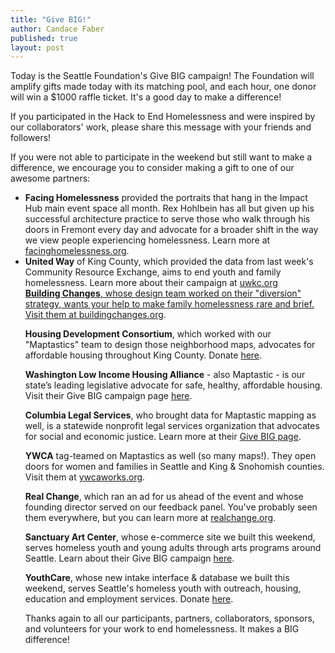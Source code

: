 ```yaml
---
title: "Give BIG!"
author: Candace Faber
published: true
layout: post
---
```


Today is the Seattle Foundation's Give BIG campaign! The Foundation will amplify gifts made today with its matching pool, and each hour, one donor will win a $1000 raffle ticket. It's a good day to make a difference!

If you participated in the Hack to End Homelessness and were inspired by our collaborators' work, please share this message with your friends and followers!

If you were not able to participate in the weekend but still want to make a difference, we encourage you to consider making a gift to one of our awesome partners:<p>
<ul>
<li>
<strong>Facing Homelessness</strong> provided the portraits that hang in the Impact Hub main event space all month. Rex Hohlbein has all but given up his successful architecture practice to serve those who walk through his doors in Fremont every day and advocate for a broader shift in the way we view people experiencing homelessness. Learn more at <a href="http://www.facinghomelessness.org">facinghomelessness.org</a>.
</li>
<li>
<strong>United Way</strong> of King County, which provided the data from last week's Community Resource Exchange, aims to end youth and family homelessness. Learn more about their campaign at <a href="http://www.uwkc.org/news-events/united-way-news/save-the-date-for-give-big.html">uwkc.org</a.>
</li>
<strong>Building Changes</strong>, whose design team worked on their "diversion" strategy, wants your help to make family homelessness rare and brief. Visit them at <a href="http://www.buildingchanges.org/news/item/788-givebig-on-may-6">buildingchanges.org</a>.<p>
<strong>Housing Development Consortium</strong>, which worked with our "Maptastics" team to design those neighborhood maps, advocates for affordable housing throughout King County. Donate <a href="http://www.seattlefoundation.org/npos/Pages/HousingDevelopmentConsortium.aspx?bv=nposearch">here</a>.<p>
<strong>Washington Low Income Housing Alliance</strong> - also Maptastic - is our state’s leading legislative advocate for safe, healthy, affordable housing. Visit their Give BIG campaign page <a href="http://www.seattlefoundation.org/npos/Pages/WashingtonLowIncomeHousingAlliance.aspx">here</a>.<p>
<strong>Columbia Legal Services</strong>, who brought data for Maptastic mapping as well, is a statewide nonprofit legal services organization that advocates for social and economic justice. Learn more at their <a href="http://www.seattlefoundation.org/npos/Pages/ColumbiaLegalServices.aspx">Give BIG page</a>.<p>
<strong>YWCA</strong> tag-teamed on Maptastics as well (so many maps!). They open doors for women and families in Seattle and King & Snohomish counties. Visit them at <a href="http://www.ywcaworks.org/>ywcaworks.org">ywcaworks.org</a>.<p>
<strong>Real Change</strong>, which ran an ad for us ahead of the event and whose founding director served on our feedback panel. You've probably seen them everywhere, but you can learn more at <a href="http://www.realchangenews.org/">realchange.org</a>.<p>
<strong>Sanctuary Art Center</strong>, whose e-commerce site we built this weekend, serves homeless youth and young adults through arts programs around Seattle. Learn about their Give BIG campaign <a href="http://www.seattlefoundation.org/npos/Pages/SanctuaryArtCenter.aspx?bv=nposearch">here</a>.<p>
<strong>YouthCare</strong>, whose new intake interface & database we built this weekend, serves Seattle's homeless youth with outreach, housing, education and employment services. Donate <a href="http://www.seattlefoundation.org/npos/Pages/YouthCare.aspx?bv=nposearch">here</a>.<p>

Thanks again to all our participants, partners, collaborators, sponsors, and volunteers for your work to end homelessness.  It makes a BIG difference!

